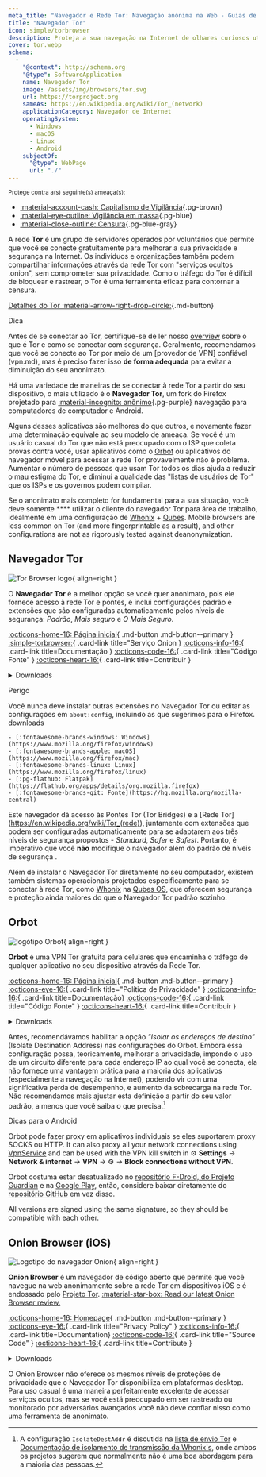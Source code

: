 ```yaml
---
meta_title: "Navegador e Rede Tor: Navegação anônima na Web - Guias de privacidade"
title: "Navegador Tor"
icon: simple/torbrowser
description: Proteja a sua navegação na Internet de olhares curiosos utilizando a rede Tor, uma rede segura que contorna a censura.
cover: tor.webp
schema:
  - 
    "@context": http://schema.org
    "@type": SoftwareApplication
    name: Navegador Tor
    image: /assets/img/browsers/tor.svg
    url: https://torproject.org
    sameAs: https://en.wikipedia.org/wiki/Tor_(network)
    applicationCategory: Navegador de Internet
    operatingSystem:
      - Windows
      - macOS
      - Linux
      - Android
    subjectOf:
      "@type": WebPage
      url: "./"
---
```


<small>Protege contra a(s) seguinte(s) ameaça(s):</small>

- [:material-account-cash: Capitalismo de Vigilância](basics/common-threats.md#surveillance-as-a-business-model ""){.pg-brown}
- [:material-eye-outline: Vigilância em massa](basics/common-threats.md#mass-surveillance-programs ""){.pg-blue}
- [:material-close-outline: Censura](basics/common-threats.md#avoiding-censorship ""){.pg-blue-gray}

A rede **Tor** é um grupo de servidores operados por voluntários que permite que você se conecte gratuitamente para melhorar a sua privacidade e segurança na Internet. Os indivíduos e organizações também podem compartilhar informações através da rede Tor com "serviços ocultos .onion", sem comprometer sua privacidade. Como o tráfego do Tor é difícil de bloquear e rastrear, o Tor é uma ferramenta eficaz para contornar a censura.

[Detalhes do Tor :material-arrow-right-drop-circle:](advanced/tor-overview.md ""){.md-button}

<div class="admonition tip" markdown>
<p class="admonition-title">Dica</p>

Antes de se conectar ao Tor, certifique-se de ler nosso [overview](advanced/tor-overview.md) sobre o que é Tor e como se conectar com segurança. Geralmente, recomendamos que você se conecte ao Tor por meio de um [provedor de VPN] confiável (vpn.md), mas é preciso fazer isso **de forma adequada** para evitar a diminuição do seu anonimato.

</div>

Há uma variedade de maneiras de se conectar à rede Tor a partir do seu dispositivo, o mais utilizado é o **Navegador Tor**, um fork do Firefox projetado para [:material-incognito: anônimo](basics/common-threats.md#anonymity-vs-privacy ""){.pg-purple} navegação para computadores de computador e Android.

Alguns desses aplicativos são melhores do que outros, e novamente fazer uma determinação equivale ao seu modelo de ameaça. Se você é um usuário casual do Tor que não está preocupado com o ISP que coleta provas contra você, usar aplicativos como o [Orbot](#orbot) ou aplicativos do navegador móvel para acessar a rede Tor provavelmente não é problema. Aumentar o número de pessoas que usam Tor todos os dias ajuda a reduzir o mau estigma do Tor, e diminui a qualidade das "listas de usuários de Tor" que os ISPs e os governos podem compilar.

Se o anonimato mais completo for fundamental para a sua situação, você deve somente **** utilizar o cliente do navegador Tor para área de trabalho, idealmente em uma configuração de [Whonix](desktop.md#whonix) + [Qubes](desktop.md#qubes-os). Mobile browsers are less common on Tor (and more fingerprintable as a result), and other configurations are not as rigorously tested against deanonymization.

## Navegador Tor

<div class="admonition recommendation" markdown>

![Tor Browser logo](assets/img/browsers/tor.svg){ align=right }

O **Navegador Tor** é a melhor opção se você quer anonimato, pois ele fornece acesso à rede Tor e pontes, e inclui configurações padrão e extensões que são configuradas automaticamente pelos níveis de segurança: *Padrão*, *Mais seguro* e *O Mais Seguro*.

[:octicons-home-16: Página inicial](https://torproject.org){ .md-button .md-button--primary }
[:simple-torbrowser:](http://2gzyxa5ihm7nsggfxnu52rck2vv4rvmdlkiu3zzui5du4xyclen53wid.onion){ .card-link title="Serviço Onion }
[:octicons-info-16:](https://tb-manual.torproject.org){ .card-link title=Documentação }
[:octicons-code-16:](https://gitlab.torproject.org/tpo/applications/tor-browser){ .card-link title="Código Fonte" }
[:octicons-heart-16:](https://donate.torproject.org){ .card-link title=Contribuir }

<details class="downloads" markdown>
<summary>Downloads</summary>

- [:simple-googleplay: Google Play](https://play.google.com/store/apps/details?id=org.torproject.torbrowser)
- [:simple-android: Android](https://torproject.org/download/#android)
- [:fontawesome-brands-windows: Windows](https://torproject.org/download)
- [:simple-apple: macOS](https://torproject.org/download)
- [:simple-linux: Linux](https://torproject.org/download)

</details>

</div>

<div class="admonition danger" markdown>
<p class="admonition-title">Perigo</p>

Você nunca deve instalar outras extensões no Navegador Tor ou editar as configurações em `about:config`, incluindo as que sugerimos para o Firefox. downloads

    - [:fontawesome-brands-windows: Windows](https://www.mozilla.org/firefox/windows)
    - [:fontawesome-brands-apple: macOS](https://www.mozilla.org/firefox/mac)
    - [:fontawesome-brands-linux: Linux](https://www.mozilla.org/firefox/linux)
    - [:pg-flathub: Flatpak](https://flathub.org/apps/details/org.mozilla.firefox)
    - [:fontawesome-brands-git: Fonte](https://hg.mozilla.org/mozilla-central)

</div>

Este navegador dá acesso às Pontes Tor (Tor Bridges) e a \[Rede Tor\](https://en.wikipedia.org/wiki/Tor_(rede)), juntamente com extensões que podem ser configuradas automaticamente para se adaptarem aos três níveis de segurança propostos - *Standard*, *Safer* e *Safest*. Portanto, é imperativo que você **não** modifique o navegador além do padrão de níveis de segurança [](https://tb-manual.torproject.org/security-settings).

Além de instalar o Navegador Tor diretamente no seu computador, existem também sistemas operacionais projetados especificamente para se conectar à rede Tor, como [Whonix](desktop.md#whonix) na [Qubes OS](desktop.md#qubes-os), que oferecem segurança e proteção ainda maiores do que o Navegador Tor padrão sozinho.

## Orbot

<div class="admonition recommendation" markdown>

![logótipo Orbot](assets/img/self-contained-networks/orbot.svg){ align=right }

**Orbot** é uma VPN Tor gratuita para celulares que encaminha o tráfego de qualquer aplicativo no seu dispositivo através da Rede Tor.

[:octicons-home-16: Página inicial](https://orbot.app){ .md-button .md-button--primary }
[:octicons-eye-16:](https://orbot.app/privacy-policy){ .card-link title="Política de Privacidade" }
[:octicons-info-16:](https://orbot.app/faqs){ .card-link title=Documentação}
[:octicons-code-16:](https://orbot.app/code){ .card-link title="Código Fonte" }
[:octicons-heart-16:](https://orbot.app/donate){ .card-link title=Contribuir }

<details class="downloads" markdown>
<summary>Downloads</summary>

- [:simple-googleplay: Google Play](https://play.google.com/store/apps/details?id=org.torproject.android)
- [:simple-appstore: App Store](https://apps.apple.com/app/id1609461599)
- [:simple-github: GitHub](https://github.com/guardianproject/orbot/releases)

</details>

</div>

Antes, recomendávamos habilitar a opção *"Isolar os endereços de destino"* (Isolate Destination Address) nas configurações do Orbot. Embora essa configuração possa, teoricamente, melhorar a privacidade, impondo o uso de um circuito diferente para cada endereço IP ao qual você se conecta, ela não fornece uma vantagem prática para a maioria dos aplicativos (especialmente a navegação na Internet), podendo vir com uma significativa perda de desempenho, e aumento da sobrecarga na rede Tor. Não recomendamos mais ajustar esta definição a partir do seu valor padrão, a menos que você saiba o que precisa.[^1]

<div class="admonition tip" markdown>
<p class="admonition-title">Dicas para o Android</p>

Orbot pode fazer proxy em aplicativos individuais se eles suportarem proxy SOCKS ou HTTP. It can also proxy all your network connections using [VpnService](https://developer.android.com/reference/android/net/VpnService) and can be used with the VPN kill switch in :gear: **Settings** → **Network & internet** → **VPN** → :gear: → **Block connections without VPN**.

Orbot costuma estar desatualizado no [repositório F-Droid, do Projeto Guardian](https://guardianproject.info/fdroid) e na [Google Play](https://play.google.com/store/apps/details?id=org.torproject.android), então, considere baixar diretamente do [repositório GitHub](https://github.com/guardianproject/orbot/releases) em vez disso.

All versions are signed using the same signature, so they should be compatible with each other.

</div>

## Onion Browser (iOS)

<div class="admonition recommendation" markdown>

![Logotipo do navegador Onion](assets/img/self-contained-networks/onion_browser.svg){ align=right }

**Onion Browser** é um navegador de código aberto que permite que você navegue na web anonimamente sobre a rede Tor em dispositivos iOS e é endossado pelo [Projeto Tor](https://support.torproject.org/glossary/onion-browser). [:material-star-box: Read our latest Onion Browser review.](https://www.privacyguides.org/articles/2024/09/18/onion-browser-review/)

[:octicons-home-16: Homepage](https://onionbrowser.com){ .md-button .md-button--primary }
[:octicons-eye-16:](https://onionbrowser.com/privacy-policy){ .card-link title="Privacy Policy" }
[:octicons-info-16:](https://onionbrowser.com/faqs){ .card-link title=Documentation}
[:octicons-code-16:](https://github.com/OnionBrowser/OnionBrowser){ .card-link title="Source Code" }
[:octicons-heart-16:](https://onionbrowser.com/donate){ .card-link title=Contribute }

<details class="downloads" markdown>
<summary>Downloads</summary>

- [:simple-appstore: App Store](https://apps.apple.com/app/id519296448)

</details>

</div>

O Onion Browser não oferece os mesmos níveis de proteções de privacidade que o Navegador Tor disponibiliza em plataformas desktop. Para uso casual é uma maneira perfeitamente excelente de acessar serviços ocultos, mas se você está preocupado em ser rastreado ou monitorado por adversários avançados você não deve confiar nisso como uma ferramenta de anonimato.

[^1]: A configuração `IsolateDestAddr` é discutida na [lista de envio Tor](https://lists.torproject.org/pipermail/tor-talk/2012-May/024403.html) e [Documentação de isolamento de transmissão da Whonix's](https://whonix.org/wiki/Stream_Isolation), onde ambos os projetos sugerem que normalmente não é uma boa abordagem para a maioria das pessoas.
